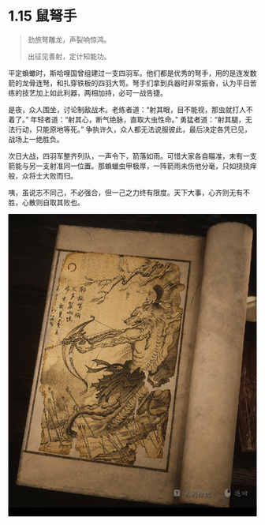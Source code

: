 # 1.15 鼠弩手

> 劲旅弩雕龙，声裂响惊鸿。
>
> 出征见善射，定计知能功。

平定蝜蠍时，斯哈哩国曾组建过一支四羽军。他们都是优秀的弩手，用的是连发数箭的龙骨连弩，和扎穿铁板的四羽大笥。弩手们拿到兵器时非常振奋，认为平日苦练的技艺加上如此利器，两相加持，必可一战告捷。

是夜，众人围坐，讨论制敌战术。老练者道：“射其眼，目不能视，那虫就打人不着了。” 年轻者道：“射其心，断气绝脉，直取大虫性命。” 勇猛者道：“射其腿，无法行动，只能原地等死。” 争执许久，众人都无法说服彼此，最后决定各凭已见，战场上一绝胜负。

次日大战，四羽军整齐列队，一声令下，箭落如雨。可惜大家各自瞄准，未有一支箭能与另一支射准同一位置。那蝜蠟虫甲极厚，一阵箭雨未伤他分毫，只如挠挠痒般，众将士大败而归。

咦，虽说志不同己，不必强合，但一己之力终有限度。天下大事，心齐则无有不胜，心散则自取其败也。

![image-20240825222811297](../images/image-20240825222811297.png)
